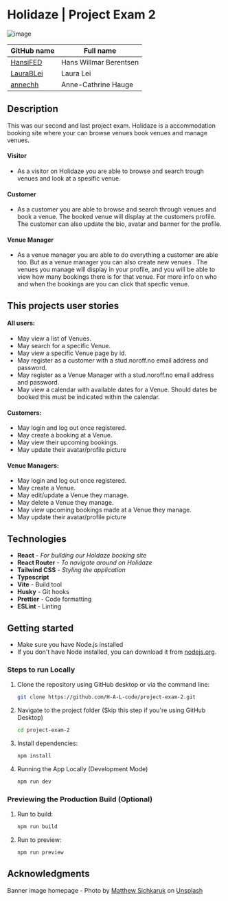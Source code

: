 
# Holidaze | Project Exam 2

![image](https://github.com/user-attachments/assets/f1bcf103-2a46-482f-905a-09bf69a438d6)


| GitHub name                               | Full name              | 
| ----------------------------------------- | ---------------------- |
| [HansiFED](https://github.com/HansiFED)   | Hans Willmar Berentsen |
| [LauraBLei](https://github.com/LauraBLei) | Laura Lei              |
| [annechh](https://github.com/annechh)     | Anne-Cathrine Hauge    |





## Description
This was our second and last project exam. 
Holidaze is a accommodation booking site where your can browse venues book venues and manage venues.

#### Visitor
- As a visitor on Holidaze you are able to browse and search trough venues and look at a spesific venue. 

#### Customer
- As a customer you are able to browse and search through venues and book a venue. The booked venue will display at the customers profile. The customer can also update the bio, avatar and banner for the profile.

#### Venue Manager
- As a venue manager you are able to do everything a customer are able too. But as a venue manager you can also create new venues . The venues you manage will display in your profile, and you will be able to view how many bookings there is for that venue. For more info on who and when the bookings are you can click that specfic venue.


## This projects user stories
#### All users:
- May view a list of Venues.
- May search for a specific Venue.
- May view a specific Venue page by id.
- May register as a customer with a stud.noroff.no email address and password.
- May register as a Venue Manager with a stud.noroff.no email address and password.
- May view a calendar with available dates for a Venue. Should dates be booked this must be indicated within the calendar.
#### Customers:
- May login and log out once registered.
- May create a booking at a Venue.
- May view their upcoming bookings.
- May update their avatar/profile picture

#### Venue Managers:
- May login and log out once registered.
- May create a Venue.
- May edit/update a Venue they manage.
- May delete a Venue they manage.
- May view upcoming bookings made at a Venue they manage.
- May update their avatar/profile picture 

## Technologies
- **React** - *For building our Holdaze booking site*
- **React Router** - *To navigate around on Holidaze*
- **Tailwind CSS** - *Styling the application*
- **Typescript**
- **Vite** - Build tool
- **Husky** - Git hooks
- **Prettier** - Code formatting
- **ESLint** - Linting

## Getting started

- Make sure you have Node.js installed
- If you don't have Node installed, you can download it from [nodejs.org](https://nodejs.org/).

### Steps to run Locally

1. Clone the repository using GitHub desktop or via the command line:
   ```bash
   git clone https://github.com/H-A-L-code/project-exam-2.git
   ```
3. Navigate to the project folder (Skip this step if you're using GitHub Desktop)
   ```bash
   cd project-exam-2
   ``` 
4. Install dependencies:
   ```bash
   npm install
   ```   
5. Running the App Locally (Development Mode)
   ```bash
   npm run dev
   ```
### Previewing the Production Build (Optional)
1. Run to build:
   ```bash
   npm run build
   ```
2. Run to preview:
   ```bash
   npm run preview
   ```

## Acknowledgments
   Banner image homepage - Photo by <a href="https://unsplash.com/@sichpicsss?utm_content=creditCopyText&utm_medium=referral&utm_source=unsplash">Matthew Sichkaruk</a> on <a href="https://unsplash.com/photos/brown-wooden-house-near-green-trees-and-mountain-under-white-clouds-and-blue-sky-during-daytime-hUUIPXXMTeM?utm_content=creditCopyText&utm_medium=referral&utm_source=unsplash">Unsplash</a>
      

